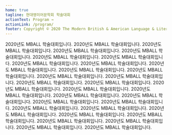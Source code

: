 ```yaml
---
home: true
tagline: 현대영미어문학회 학술대회
actionText: Program →
actionLink: /program/
footer: Copyright © 2020 The Modern British & American Language & Literature Circle
---
```


2020년도 MBALL 학술대회입니다. 2020년도 MBALL 학술대회입니다. 2020년도 MBALL 학술대회입니다. 2020년도 MBALL 학술대회입니다. 2020년도 MBALL 학술대회입니다. 2020년도 MBALL 학술대회입니다. 2020년도 MBALL 학술대회입니다. 2020년도 MBALL 학술대회입니다. 2020년도 MBALL 학술대회입니다. 2020년도 MBALL 학술대회입니다. 2020년도 MBALL 학술대회입니다. 2020년도 MBALL 학술대회입니다. 2020년도 MBALL 학술대회입니다. 2020년도 MBALL 학술대회입니다. 2020년도 MBALL 학술대회입니다. 2020년도 MBALL 학술대회입니다. 2020년도 MBALL 학술대회입니다. 2020년도 MBALL 학술대회입니다. 2020년도 MBALL 학술대회입니다. 2020년도 MBALL 학술대회입니다. 2020년도 MBALL 학술대회입니다. 2020년도 MBALL 학술대회입니다. 2020년도 MBALL 학술대회입니다. 2020년도 MBALL 학술대회입니다. 2020년도 MBALL 학술대회입니다. 2020년도 MBALL 학술대회입니다. 2020년도 MBALL 학술대회입니다. 2020년도 MBALL 학술대회입니다. 2020년도 MBALL 학술대회입니다. 2020년도 MBALL 학술대회입니다. 2020년도 MBALL 학술대회입니다. 2020년도 MBALL 학술대회입니다. 
